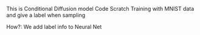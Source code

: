 This is Conditional Diffusion model Code Scratch 
Training with MNIST data and give a label when sampling

How?: We add label info to Neural Net

